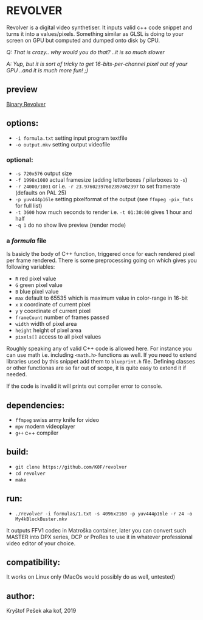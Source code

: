 # REVOLVER

  Revolver is a digital video synthetiser. It inputs valid c++ code snippet and turns it into a values/pixels. Something similar as GLSL is doing to your screen on GPU but computed and dumped onto disk by CPU. 

  _Q: That is crazy.. why would you do that? ..it is so much slower_
  
  _A: Yup, but it is sort of tricky to get 16-bits-per-channel pixel out of your GPU ..and it is much more fun! ;)_

## preview

[Binary Revolver](https://www.youtube.com/watch?v=IzZTzZvqTOA)

## options:

  - ```-i formula.txt``` setting input program textfile
  - ```-o output.mkv``` setting output videofile

### optional:

  - ```-s 720x576``` output size
  - ```-f 1998x1080``` actual framesize (adding letterboxes / pilarboxes to ```-s```)
  - ```-r 24000/1001``` or i.e. ```-r 23.97602397602397602397``` to set framerate (defaults on PAL 25)
  - ```-p yuv444p16le``` setting pixelformat of the output (see ```ffmpeg -pix_fmts``` for full list)
  - ```-t 3600``` how much seconds to render i.e. ```-t 01:30:00``` gives 1 hour and half
  - ```-q 1``` do no show live preview (render mode)


### a _formula_ file
  
  Is basicly the body of C++ function, triggered once for each rendered pixel per frame rendered. There is some preprocessing going on which gives you following variables:

  - ```R``` red pixel value
  - ```G``` green pixel value
  - ```B``` blue pixel value
  - ```max``` default to 65535 which is maximum value in color-range in 16-bit
  - ```x``` x coordinate of current pixel
  - ```y``` y coordinate of current pixel
  - ```frameCount``` number of frames passed
  - ```width``` width of pixel area
  - ```height``` height of pixel area
  - ```pixels[]``` access to all pixel values

  Roughly speaking any of valid C++ code is allowed here. For instance you can use math i.e. including ```<math.h>``` functions as well. If you need to extend libraries used by this snippet add them to ```blueprint.h``` file. Defining classes or other functionas are so far out of scope, it is quite easy to extend it if needed.

  If the code is invalid it will prints out compiler error to console.

## dependencies:

  - ```ffmpeg``` swiss army knife for video
  - ```mpv``` modern videoplayer
  - ```g++``` c++ compiler

## build:

  - ```git clone https://github.com/K0F/revolver```
  - ```cd revolver```
  - ```make```

## run:

  - ```./revolver -i formulas/1.txt -s 4096x2160 -p yuv444p16le -r 24 -o My4kBlockBuster.mkv```
 
  It outputs FFV1 codec in Matroška container, later you can convert such MASTER into DPX series, DCP or ProRes to use it in whatever professional video editor of your choice.

## compatibility:

  It works on Linux only (MacOs would possibly do as well, untested)
  
## author:

Kryštof Pešek aka kof, 2019
